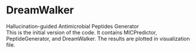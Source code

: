 # DreamWalker
Hallucination-guided Antimicrobial Peptides Generator  
This is the initial version of the code. 
It contains MICPredictor, PeptideGenerator, and DreamWalker. 
The results are plotted in visualization file. 
